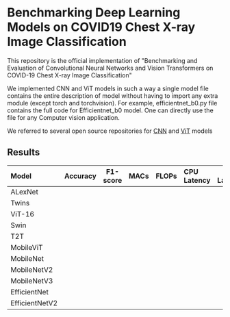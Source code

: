 # Benchmarking Deep Learning Models on COVID19 Chest X-ray Image Classification 

This repository is the official implementation of "Benchmarking and Evaluation of Convolutional Neural Networks and Vision Transformers on COVID-19 Chest X-ray Image Classification" 


We implemented CNN and ViT models in such a way a single model file contains the entire description of model without having to import any extra module (except torch and torchvision). For example, efficientnet_b0.py file contains the full code for Efficientnet_b0 model. One can directly use the file for any Computer vision application.  


We referred to several open source repositories for [CNN](https://github.com/pytorch/vision/tree/main/torchvision/models) and [ViT](https://github.com/lucidrains/vit-pytorch) models 

## Results


| Model | Accuracy | F1-score | MACs | FLOPs | CPU Latency | GPU Latency | No. of Params | 
|:------|:---------|:--------:|-----:|-------|:------------|:-----------:|---------------|
| ALexNet |  |  |  |  |  |  |  |
| Twins  |  |  |  |  |  |  |  |
| ViT-16 |  |  |  |  |  |  |  |
| Swin |  |  |  |  |  |  |  |
| T2T |  |  |  |  |  |  |  |
| MobileViT |  |  |  |  |  |  |  |
| MobileNet |  |  |  |  |  |  |  |
| MobileNetV2 |  |  |  |  |  |  |  |
| MobileNetV3 |  |  |  |  |  |  |  |
| EfficientNet |  |  |  |  |  |  |  |
| EfficientNetV2 |  |  |  |  |  |  |  |
